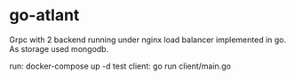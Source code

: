 # go-atlant
Grpc with 2 backend running under nginx load balancer implemented in go.
As storage used mongodb.

run: docker-compose up -d
test client: go run client/main.go
